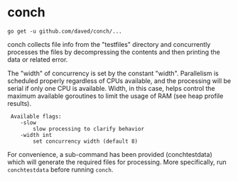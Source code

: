 # conch

    go get -u github.com/daved/conch/...

conch collects file info from the "testfiles" directory and concurrently
processes the files by decompressing the contents and then printing the data or
related error.

The "width" of concurrency is set by the constant "width". Parallelism is
scheduled properly regardless of CPUs available, and the processing will be
serial if only one CPU is available. Width, in this case, helps control the
maximum available goroutines to limit the usage of RAM (see heap profile
results).

     Available flags:
    	-slow
    		slow processing to clarify behavior
    	-width int
    		set concurrency width (default 8)

For convenience, a sub-command has been provided (conchtestdata) which will
generate the required files for processing. More specifically, run
`conchtestdata` before running `conch`.
